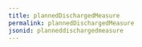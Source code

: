 ```yaml
---
title: plannedDischargedMeasure
permalink: plannedDischargedMeasure
jsonid: planneddischargedmeasure
---
```

